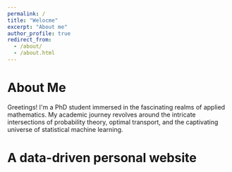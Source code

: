 ```yaml
---
permalink: /
title: "Welocme"
excerpt: "About me"
author_profile: true
redirect_from: 
  - /about/
  - /about.html
---
```


About Me
======
Greetings! I'm a PhD student immersed in the fascinating realms of applied mathematics. My academic journey revolves around the intricate intersections of probability theory, optimal transport, and the captivating universe of statistical machine learning.








A data-driven personal website
======

